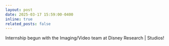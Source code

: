 ```yaml
---
layout: post
date: 2025-03-17 15:59:00-0400
inline: true
related_posts: false
---
```


Internship begun with the Imaging/Video team at Disney Research | Studios!
